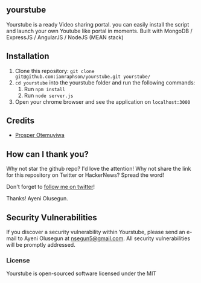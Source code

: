 ## yourstube

Yourstube is a ready Video sharing portal. you can easily install the script and launch your own Youtube like portal in moments.
Built with MongoDB / ExpressJS / AngularJS / NodeJS (MEAN stack)

## Installation

1. Clone this repository: `git clone git@github.com:iamraphson/yourstube.git yourstube/`
2. `cd yourstube` into the yourstube folder and run the following commands:
    1. Run `npm install`
    2. Run `node server.js`
3. Open your chrome browser and see the application on `localhost:3000`

## Credits
* [Prosper Otemuyiwa](https://github.com/unicodeveloper)
	
## How can I thank you?
	
Why not star the github repo? I'd love the attention! Why not share the link for this repository on Twitter or HackerNews? Spread the word!
	
Don't forget to [follow me on twitter](https://twitter.com/iamraphson)!
	
Thanks!
Ayeni Olusegun.

## Security Vulnerabilities
If you discover a security vulnerability within Yourstube, please send an e-mail to Ayeni Olusegun at nsegun5@gmail.com. All security vulnerabilities will be promptly addressed.

### License
Yourstube is open-sourced software licensed under the MIT